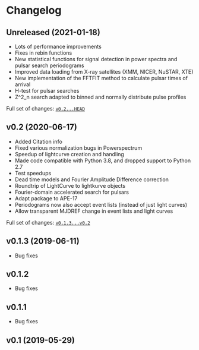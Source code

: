 # Changelog

## Unreleased (2021-01-18)

+ Lots of performance improvements
+ Fixes in rebin functions
+ New statistical functions for signal detection in power spectra and pulsar search periodograms
+ Improved data loading from X-ray satellites (XMM, NICER, NuSTAR, XTE)
+ New implementation of the FFTFIT method to calculate pulsar times of arrival
+ H-test for pulsar searches
+ Z^2_n search adapted to binned and normally distribute pulse profiles

Full set of changes: [`v0.2...HEAD`](git@github.com:stingraysoftware/stingray/compare/v0.2...HEAD)

## v0.2 (2020-06-17)

+ Added Citation info
+ Fixed various normalization bugs in Powerspectrum
+ Speedup of lightcurve creation and handling
+ Made code compatible with Python 3.8, and dropped support to Python 2.7
+ Test speedups
+ Dead time models and Fourier Amplitude Difference correction
+ Roundtrip of LightCurve to lightkurve objects
+ Fourier-domain accelerated search for pulsars
+ Adapt package to APE-17
+ Periodograms now also accept event lists (instead of just light curves)
+ Allow transparent MJDREF change in event lists and light curves

Full set of changes: [`v0.1.3...v0.2`](git@github.com:stingraysoftware/stingray/compare/v0.1.3...v0.2)

## v0.1.3 (2019-06-11)

+ Bug fixes

## v0.1.2

+ Bug fixes

## v0.1.1

+ Bug fixes

## v0.1 (2019-05-29)

